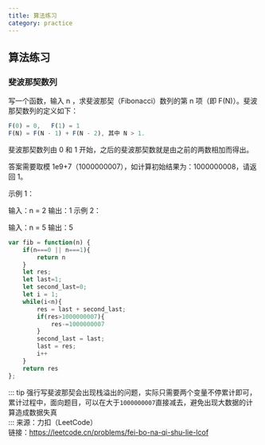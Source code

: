 ```yaml
---
title: 算法练习  
category: practice  
---  
```


## 算法练习  

### 斐波那契数列  

写一个函数，输入 n ，求斐波那契（Fibonacci）数列的第 n 项（即 F(N)）。斐波那契数列的定义如下：

```javascript
F(0) = 0,   F(1) = 1
F(N) = F(N - 1) + F(N - 2), 其中 N > 1.

```

斐波那契数列由 0 和 1 开始，之后的斐波那契数就是由之前的两数相加而得出。

答案需要取模 1e9+7（1000000007），如计算初始结果为：1000000008，请返回 1。

示例 1：

输入：n = 2
输出：1
示例 2：

输入：n = 5
输出：5

```javascript
var fib = function(n) {
    if(n===0 || n===1){
        return n
    }
    let res;
    let last=1;
    let second_last=0;
    let i = 1;
    while(i<n){
        res = last + second_last;
        if(res>1000000007){
            res-=1000000007
        }
        second_last = last;
        last = res;
        i++
    }
    return res
};
```

::: tip
强行写斐波那契会出现栈溢出的问题，实际只需要两个变量不停累计即可，累计过程中，面向题目，可以在大于`1000000007`直接减去，避免出现大数据的计算造成数据失真  
:::
来源：力扣（LeetCode）  
链接：https://leetcode.cn/problems/fei-bo-na-qi-shu-lie-lcof